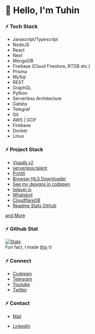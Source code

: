 <!-- [![hola](https://raw.githubusercontent.com/tuhinpal/tuhinpal/master/readme-image/header.png "hola")](http://thetuhin.com "hola") -->

# **👋 Hello, I'm Tuhin**

### ⚡ Tech Stack

- Javascript/Typescript
- NodeJS
- React
- Next
- MongoDB
- Firebase (Cloud Firestore, RTDB etc.)
- Prisma
- MySql
- REST
- GraphQL
- Python
- Serverless Architecture
- Gatsby
- Telegraf
- Git
- AWS | GCP
- Firebase
- Docker
- Linux

### ⚡ Project Stack

- [Visadb v2](https://visadb.io/ "Visadb")
- [serverless:talent](https://serverlesstalent.com/ "serverless:talent")
- [PrintIt](https://printit.work/ "PrintIt")
- [Browser HLS Downloader](https://hlsdownloader.thetuhin.com "HLS Downloader")
- [See my designs in codepen](https://codepen.io/tuhinpal/pens/public "Codepen")
- [tplayer.js](https://github.com/tuhinpal/tplayer.js "PrintIt")
- [Whatsbot](https://github.com/TheWhatsBot/WhatsBot "Whatsbot")
- [CloudflareDB](https://github.com/tuhinpal/CloudflareDB "CloudflareDB")
- [Readme Stats Github](https://github.com/tuhinpal/readme-stats-github "Readme Stats Github")

[and More](https://github.com/tuhinpal "and More")

### ⚡ Github Stat

[![Stats](https://github-stats-alpha.vercel.app/api/?username=tuhinpal&cc=fff&tc=DF7431&ic=DF7431 "Stats")](https://github.com/tuhinpal "Stats")<br>
Fun fact, I made [this](https://github.com/tuhinpal/readme-stats-github "Readme Stats Github") 🤓

### ⚡ Connect

- [Codepen](https://codepen.io/tuhinpal "Codepen")
- [Telegram](https://telegram.dog/tprojects "Telegram")
- [Youtube](https://www.youtube.com/channel/UCa4FMtLpYcOBtjKOZgzTFNA "Youtube")
- [Twitter](https://twitter.com/jeeetpaul "Twitter")

### ⚡ Contact

- [Mail](mailto:me@thetuhin.com "Mail")
- [LinkedIn](https://www.linkedin.com/in/tuhinkantipal/ "LinkedIn")

  <!-- - [Telegram](https://telegram.dog/cachecleanerjeet "Telegram") -->
  <!-- [![Footer](https://raw.githubusercontent.com/tuhinpal/tuhinpal/master/readme-image/footer.png "Footer")](http://thetuhin.com "Footer") -->
